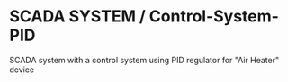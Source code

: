 # SCADA SYSTEM / Control-System-PID
SCADA system with a control system using PID regulator for "Air Heater" device
